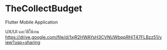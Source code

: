 # TheCollectBudget
Flutter Mobile Application

UX/UI และวิธีใช้งาน
https://drive.google.com/file/d/1xjR2HWAYsH3CVNUWbppRHiT47FLBzz51/view?usp=sharing
